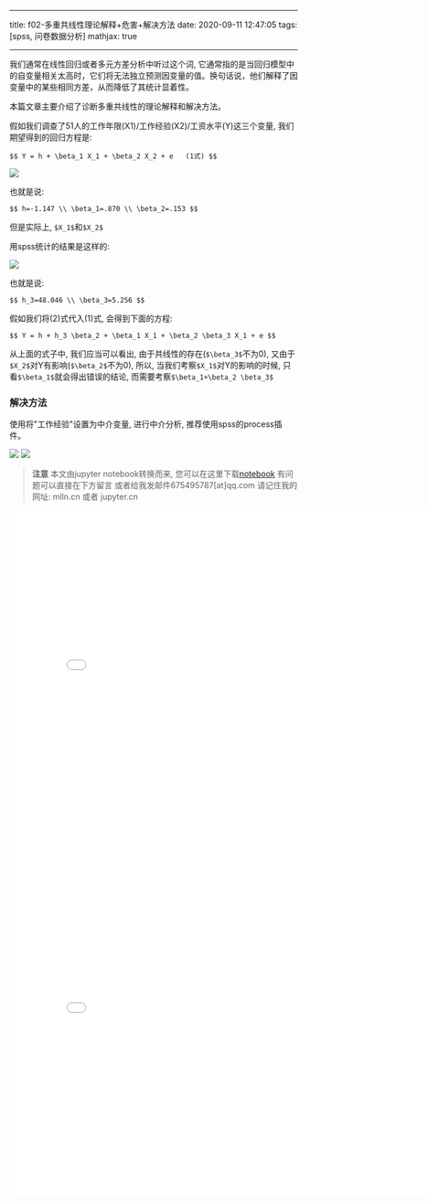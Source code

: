 
---

title: f02-多重共线性理论解释+危害+解决方法
date: 2020-09-11 12:47:05
tags: [spss, 问卷数据分析]
mathjax: true

---

我们通常在线性回归或者多元方差分析中听过这个词, 它通常指的是当回归模型中的自变量相关太高时，它们将无法独立预测因变量的值。换句话说，他们解释了因变量中的某些相同方差，从而降低了其统计显着性。

本篇文章主要介绍了诊断多重共线性的理论解释和解决方法。

<!--more-->
<!-- toc -->

假如我们调查了51人的工作年限(X1)/工作经验(X2)/工资水平(Y)这三个变量, 我们期望得到的回归方程是:
    
`$$
Y = h + \beta_1 X_1 + \beta_2 X_2 + e   (1式)
$$`

<img src="imgs/f02-01.png">

也就是说:

`$$
h=-1.147 \\
\beta_1=.870 \\
\beta_2=.153
$$`

但是实际上, `$X_1$`和`$X_2$`

用spss统计的结果是这样的:

<img src="imgs/f02-2.png">

也就是说:

`$$
h_3=48.046 \\
\beta_3=5.256
$$`

假如我们将(2)式代入(1)式, 会得到下面的方程:

`$$
Y = h + h_3 \beta_2 + \beta_1 X_1 + \beta_2 \beta_3 X_1 + e
$$`

从上面的式子中, 我们应当可以看出, 由于共线性的存在(`$\beta_3$`不为0), 又由于`$X_2$`对Y有影响(`$\beta_2$`不为0), 所以, 当我们考察`$X_1$`对Y的影响的时候, 只看`$\beta_1$`就会得出错误的结论, 而需要考察`$\beta_1+\beta_2 \beta_3$`

### 解决方法

使用将"工作经验"设置为中介变量, 进行中介分析, 推荐使用spss的process插件。

<img src="imgs/f02-4.png">

<img src="imgs/f02-3.png">


> **注意**
> 本文由jupyter notebook转换而来, 您可以在这里下载[notebook](f02-多重共线性理论解释+危害+解决方法.ipynb)
> 有问题可以直接在下方留言
> 或者给我发邮件675495787[at]qq.com
> 请记住我的网址: mlln.cn 或者 jupyter.cn

<iframe src="//player.bilibili.com/player.html?bvid=BV1oa4y1L7Bk&page=1" scrolling="no" border="0" frameborder="no" framespacing="0" allowfullscreen="true" style="width:800px;height:600"> </iframe>

<iframe src="//player.bilibili.com/player.html?bvid=BV1hK411K7AX&page=1" scrolling="no" border="0" frameborder="no" framespacing="0" allowfullscreen="true" style="width:800px;height:600"> </iframe>